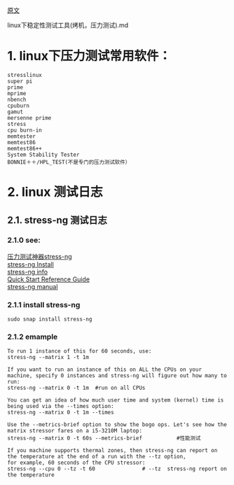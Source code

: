 [原文](https://blog.csdn.net/beckdon/article/details/12448273)

linux下稳定性测试工具(烤机，压力测试).md

# 1. linux下压力测试常用软件：
```
stresslinux
super pi
prime
mprime
nbench
cpuburn
gamut
mersenne prime
stress
cpu burn-in
memtester
memtest86
memtest86++
System Stability Tester
BONNIE＋＋/HPL_TEST(不是专门的压力测试软件）
```
# 2. linux 测试日志
## 2.1. stress-ng 测试日志

### 2.1.0 see:
[压力测试神器stress-ng](https://blog.csdn.net/T146lLa128XX0x/article/details/101441122)  
[stress-ng Install](https://snapcraft.io/stress-ng)  
[stress-ng info ](https://kernel.ubuntu.com/~cking/stress-ng/)   
[Quick Start Reference Guide](https://wiki.ubuntu.com/Kernel/Reference/stress-ng)  
[stress-ng manual](https://kernel.ubuntu.com/~cking/stress-ng/stress-ng.pdf)  
    
    
### 2.1.1 install stress-ng
    sudo snap install stress-ng
    
    
### 2.1.2 emample
    To run 1 instance of this for 60 seconds, use:
    stress-ng --matrix 1 -t 1m
    
    If you want to run an instance of this on ALL the CPUs on your machine, specify 0 instances and stress-ng will figure out how many to run:
    stress-ng --matrix 0 -t 1m  #run on all CPUs
    
    You can get an idea of how much user time and system (kernel) time is being used via the --times option:
    stress-ng --matrix 0 -t 1m --times  
    
    Use the --metrics-brief option to show the bogo ops. Let's see how the matrix stressor fares on a i5-3210M laptop:
    stress-ng --matrix 0 -t 60s --metrics-brief           #性能测试
    
    If you machine supports thermal zones, then stress-ng can report on the temperature at the end of a run with the --tz option, 
    for example, 60 seconds of the CPU stressor:
    stress-ng --cpu 0 --tz -t 60               # --tz  stress-ng report on the temperature
    
    
    
    
    
    

